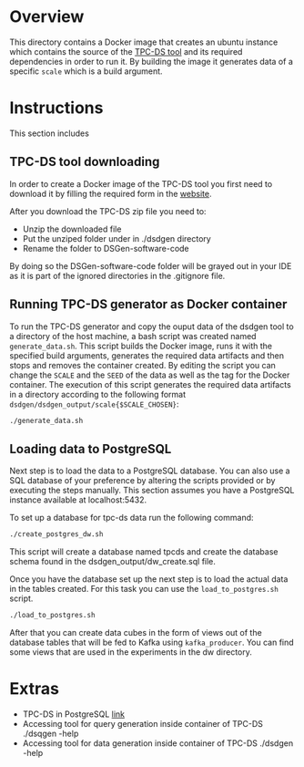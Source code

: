 # Overview
This directory contains a Docker image that creates an ubuntu instance which contains the source of the [TPC-DS tool](https://www.tpc.org/tpcds/) and its required dependencies in order to run it. By building the image it generates data of a specific `scale` which is a build argument.

# Instructions
This section includes
## TPC-DS tool downloading
In order to create a Docker image of the TPC-DS tool you first need to download it by filling the required form in the [website](https://www.tpc.org/tpcds/).

After you download the TPC-DS zip file you need to:
- Unzip the downloaded file
- Put the unziped folder under in ./dsdgen directory
- Rename the folder to DSGen-software-code

By doing so the DSGen-software-code folder will be grayed out in your IDE as it is part of the ignored directories in the .gitignore file.

## Running TPC-DS generator as Docker container
To run the TPC-DS generator and copy the ouput data of the dsdgen tool to a directory of the host machine, a bash script was created named `generate_data.sh`. This script builds the Docker image, runs it with the specified build arguments, generates the required data artifacts and then stops and removes the container created. By editing the script you can change the `SCALE` and the `SEED` of the data as well as the tag for the Docker container. The execution of this script generates the required data artifacts in a directory according to the following format `dsdgen/dsdgen_output/scale{$SCALE_CHOSEN}`:
```bash
./generate_data.sh
```

## Loading data to PostgreSQL
Next step is to load the data to a PostgreSQL database. You can also use a SQL database of your preference by altering the scripts provided or by executing the steps manually. This section assumes you have a PostgreSQL instance available at localhost:5432.

To set up a database for tpc-ds data run the following command:
```bash
./create_postgres_dw.sh
```
This script will create a database named tpcds and create the database schema found in the dsdgen_output/dw_create.sql file.

Once you have the database set up the next step is to load the actual data in the tables created. For this task you can use the `load_to_postgres.sh` script.

```bash
./load_to_postgres.sh
```

After that you can create data cubes in the form of views out of the database tables that will be fed to Kafka using `kafka_producer`. You can find some views that are used in the experiments in the dw directory.

# Extras
- TPC-DS in PostgreSQL [link](https://ankane.org/tpc-ds)
- Accessing tool for query generation inside container of TPC-DS ./dsqgen -help
- Accessing tool for data generation inside container of TPC-DS ./dsdgen -help